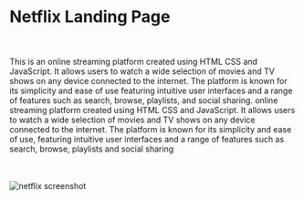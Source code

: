 # Netflix Landing Page
<br>
<br>
This is an online streaming platform created using HTML CSS and JavaScript. It allows users to watch a wide selection of movies and TV shows on any device connected to the internet. 
The platform is known for its simplicity and ease of use featuring intuitive user interfaces and a range of features such as search, browse, playlists, and social sharing.
online streaming platform created using HTML CSS and JavaScript. It allows users to watch a wide selection of movies and TV shows on any device connected to the internet. 
The platform is known for its simplicity and ease of use, featuring intuitive user interfaces and a range of features such as search, browse, playlists and social sharing<br>

<br>
<br>

![netflix screenshot](https://github.com/lotsun/Netflix-Landing-Page/assets/50834895/62ace94b-e4c4-48d4-b576-b2b9f5c698bd)
